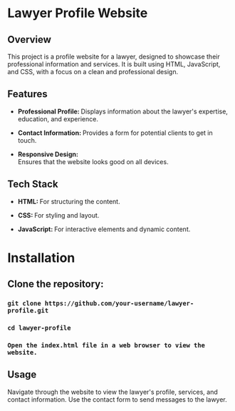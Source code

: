 # Lawyer Profile Website
## Overview
This project is a profile website for a lawyer, designed to showcase their professional information and services. It is built using HTML, JavaScript, and CSS, with a focus on a clean and professional design.

## Features
<ul><li><b>Professional Profile: </b>Displays information about the lawyer's expertise, education, and experience.</li></ul>
<ul><li><b>Contact Information: </b>Provides a form for potential clients to get in touch.
</li></ul>
<ul><li><b>Responsive Design: </b></li>Ensures that the website looks good on all devices.</ul>

## Tech Stack
<ul><li><b>HTML: </b>For structuring the content.</li></ul>
<ul><li><b>CSS: </b>For styling and layout.</li></ul>
<ul><li><b>JavaScript: </b>For interactive elements and dynamic content.</li></ul>
 
# Installation
## Clone the repository:

### `git clone https://github.com/your-username/lawyer-profile.git`
### `cd lawyer-profile`
### `Open the index.html file in a web browser to view the website.`

## Usage
Navigate through the website to view the lawyer's profile, services, and contact information.
Use the contact form to send messages to the lawyer.
